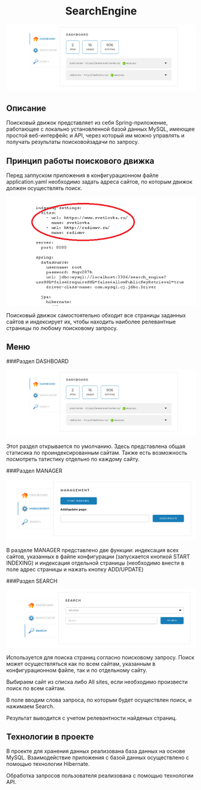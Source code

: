 <h1 align="center">SearchEngine</h1>
<p align="center">
<img src="./readme_assets/dashboard.png">
</p>

## Описание

Поисковый движок представляет из себя Spring-приложение,
работающее с локально установленной базой данных MySQL,
имеющее простой веб-интерфейс и API, через который им можно
управлять и получать результаты поисковойзадачи по запросу.

## Принцип работы поискового движка

Перед заппуском приложения в конфигурационном файле application.yaml необходимо
задать адреса сайтов, по которым движок должен осуществлять поиск.

<p align="center">
<img src="./readme_assets/yaml.png">
</p>

Поисковый движок самостоятельно обходит все страницы заданных сайтов и индексирует их, 
чтобы находить наиболее релевантные страницы по любому поисковому запросу.

## Меню
###Раздел DASHBOARD

<p align="center">
<img src="./readme_assets/dashboard.png">
</p>

Этот раздел открывается по умолчанию. Здесь представлена общая статисика по проиндексированным сайтам.
Также есть возможность посмотреть татистику отдельно по каждому сайту.

###Раздел MANAGER

<p align="center">
<img src="./readme_assets/manager.png">
</p>

В разделе MANAGER представлено две функции: 
индексация всех сайтов, указанных в файле конфигурации 
(запускается кнопкой START INDEXING)
и индексация отдельной страницы (необходимо внести в поле адрес 
страницы и нажать кнопку ADD/UPDATE)

###Раздел SEARCH

<p align="center">
<img src="./readme_assets/search.png">
</p>

Используется для поиска страниц согласно поисковому запросу. 
Поиск может осуществляться как по всем сайтам, указанным в 
конфигурационном файле, так и по отдельному сайту.

Выбираем сайт из списка либо All sites, если необходимо произвести поиск
по всем сайтам.

В поле вводим слова запроса, по которым будет осуществлен поиск, 
и нажимаем Search.

Результат выводится с учетом релевантности найденых страниц.

## Технологии в проекте

В проекте для хранения данных реализована база данных на основе MySQL. Взаимодействие 
приложения с базой данных осуществлено с помощью технологии Hibernate.

Обработка запросов пользователя реализована с помощью технологии API.